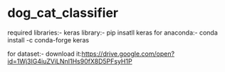 # dog_cat_classifier
required libraries:-
keras library:-
 pip insatll keras
 for anaconda:-
 conda install -c conda-forge keras
 
 for dataset:-
 download it:https://drive.google.com/open?id=1Wj3IG4iuZViLNnI1Hs90fX8D5PFsyH1P
